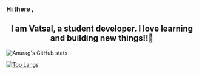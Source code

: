### Hi there , 
 <h2 align = 'center'>I am Vatsal, a student developer. I love learning and building new things!!👋 </h2>
 

<!--
**vatsalsinha/vatsalsinha** is a ✨ _special_ ✨ repository because its `README.md` (this file) appears on your GitHub profile.

Here are some ideas to get you started:

- 🔭 I’m currently working on ...
- 🌱 I’m currently learning ...
- 👯 I’m looking to collaborate on ...
- 🤔 I’m looking for help with ...
- 💬 Ask me about ...
- 📫 How to reach me: ...
- 😄 Pronouns: ...
- ⚡ Fun fact: ...
-->


![Anurag's GitHub stats](https://github-readme-stats.vercel.app/api?username=vatsalsinha&show_icons=true&theme=radical&hide=contribs&count_private=true,prs)

[![Top Langs](https://github-readme-stats.vercel.app/api/top-langs/?username=vatsalsinha&layout=compact&theme=radical)](https://github.com/anuraghazra/github-readme-stats)




